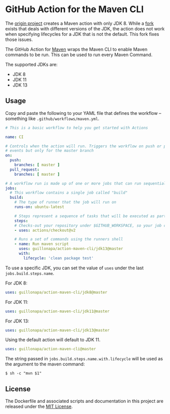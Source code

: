 # GitHub Action for the Maven CLI

The [origin project](https://github.com/LucaFeger/action-maven-cli) creates a Maven action with only JDK 8. While a [fork](https://github.com/xlui/action-maven-cli) exists that deals with different versions of the JDK, the action does not work when specifying lifecycles for a JDK that is not the default. This fork fixes those issues.

The GitHub Action for [Maven](https://maven.apache.org/) wraps the Maven CLI to enable Maven commands to be run. This can be used to run every Maven Command.

The supported JDKs are:

- JDK 8
- JDK 11
- JDK 13

## Usage

Copy and paste the following to your YAML file that defines the workflow – something like `.github/workflows/maven.yml`.

```yml
# This is a basic workflow to help you get started with Actions

name: CI

# Controls when the action will run. Triggers the workflow on push or pull request 
# events but only for the master branch
on:
  push:
    branches: [ master ]
  pull_request:
    branches: [ master ]

# A workflow run is made up of one or more jobs that can run sequentially or in parallel
jobs:
  # This workflow contains a single job called "build"
  build:
    # The type of runner that the job will run on
    runs-on: ubuntu-latest

    # Steps represent a sequence of tasks that will be executed as part of the job
    steps:
    # Checks-out your repository under $GITHUB_WORKSPACE, so your job can access it
    - uses: actions/checkout@v2

    # Runs a set of commands using the runners shell
    - name: Run maven script
      uses: guillonapa/action-maven-cli/jdk13@master
      with:
        lifecycle: 'clean package test'
```

To use a specific JDK, you can set the value of `uses` under the last `jobs.build.steps.name`.

For JDK 8:

```yml
uses: guillonapa/action-maven-cli/jdk8@master
```

For JDK 11:

```yml
uses: guillonapa/action-maven-cli/jdk11@master
```

For JDK 13:

```yml
uses: guillonapa/action-maven-cli/jdk13@master
```

Using the default action will default to JDK 11.

```yml
uses: guillonapa/action-maven-cli@master
```

The string passed in `jobs.build.steps.name.with.lifecycle` will be used as the argument to the maven command:

```shell
$ sh -c "mvn $1"
```

## License

The Dockerfile and associated scripts and documentation in this project are released under the [MIT License](LICENSE.md).
